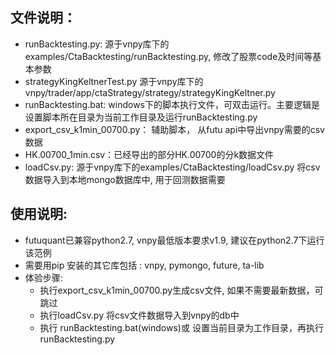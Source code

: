 
## 文件说明：
+ runBacktesting.py: 源于vnpy库下的examples/CtaBacktesting/runBacktesting.py, 修改了股票code及时间等基本参数
+ strategyKingKeltnerTest.py 源于vnpy库下的vnpy/trader/app/ctaStrategy/strategy/strategyKingKeltner.py
+ runBacktesting.bat: windows下的脚本执行文件，可双击运行。主要逻辑是设置脚本所在目录为当前工作目录及运行runBacktesting.py 
+ export_csv_k1min_00700.py： 辅助脚本， 从futu api中导出vnpy需要的csv 数据
+ HK.00700_1min.csv：已经导出的部分HK.00700的分k数据文件
+ loadCsv.py: 源于vnpy库下的examples/CtaBacktesting/loadCsv.py 将csv数据导入到本地mongo数据库中, 用于回测数据需要


## 使用说明:
+ futuquant已兼容python2.7, vnpy最低版本要求v1.9, 建议在python2.7下运行该范例
+ 需要用pip 安装的其它库包括 : vnpy, pymongo, future, ta-lib
+ 体验步骤:
	+ 执行export_csv_k1min_00700.py生成csv文件, 如果不需要最新数据，可跳过
	+ 执行loadCsv.py 将csv文件数据导入到vnpy的db中
	+ 执行 runBacktesting.bat(windows)或 设置当前目录为工作目录，再执行runBacktesting.py 
 



